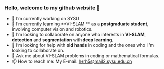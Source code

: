 ### Hello, welcome to my github website  👋

- 🔭 I’m currently working on SYSU
- 🌱 I’m currently learning **VI-SLAM ** as a **postgraduate student**, involving computer vision and robotics.
- 👯 I’m looking to collaborate on anyone who interests in **VI-SLAM**, **detection** and **segmentation** with **deep learning**.
- 🤔 I’m looking for help with **old hands** in coding and the ones who I ’m looking to collaborate on.
- 💬 Ask me about VI-SLAM problems in coding or mathematical formulas.
- 📫 How to reach me: My E-mail: herh5@mail2.sysu.edu.cn
